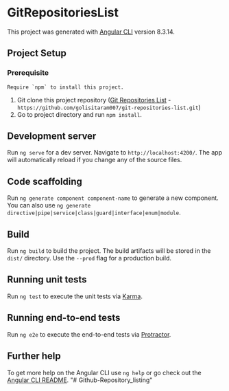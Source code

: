 # GitRepositoriesList

This project was generated with [Angular CLI](https://github.com/angular/angular-cli) version 8.3.14.

## Project Setup

### Prerequisite
    Require `npm` to install this project.
1. Git clone this project repository ([Git Repositories List](https://github.com/golisitaram007/git-repositories-list.git) - `https://github.com/golisitaram007/git-repositories-list.git`)
2. Go to project directory and run `npm install`.

## Development server

Run `ng serve` for a dev server. Navigate to `http://localhost:4200/`. The app will automatically reload if you change any of the source files.

## Code scaffolding

Run `ng generate component component-name` to generate a new component. You can also use `ng generate directive|pipe|service|class|guard|interface|enum|module`.

## Build

Run `ng build` to build the project. The build artifacts will be stored in the `dist/` directory. Use the `--prod` flag for a production build.

## Running unit tests

Run `ng test` to execute the unit tests via [Karma](https://karma-runner.github.io).

## Running end-to-end tests

Run `ng e2e` to execute the end-to-end tests via [Protractor](http://www.protractortest.org/).

## Further help

To get more help on the Angular CLI use `ng help` or go check out the [Angular CLI README](https://github.com/angular/angular-cli/blob/master/README.md).
"# Github-Repository_listing" 

